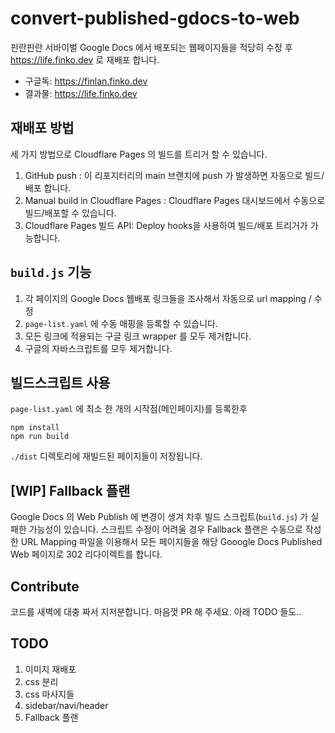 # convert-published-gdocs-to-web

핀란핀란 서바이벌 Google Docs 에서 배포되는 웹페이지들을 적당히 수정 후 https://life.finko.dev 로 재배포 합니다.

* 구글독: https://finlan.finko.dev
* 결과물: https://life.finko.dev

## 재배포 방법
세 가지 방법으로 Cloudflare Pages 의 빌드를 트리거 할 수 있습니다.
1. GitHub push : 이 리포지터리의 main 브랜치에 push 가 발생하면 자동으로 빌드/배포 합니다.
2. Manual build in Cloudflare Pages : Cloudflare Pages 대시보드에서 수동으로 빌드/배포할 수 있습니다.
3. Cloudflare Pages 빌드 API: Deploy hooks을 사용하여 빌드/배포 트리거가 가능합니다.

## `build.js` 기능
1. 각 페이지의 Google Docs 웹배포 링크들을 조사해서 자동으로 url mapping / 수정
2. `page-list.yaml` 에 수동 매핑을 등록할 수 있습니다.
3. 모든 링크에 적용되는 구글 링크 wrapper 를 모두 제거합니다.
4. 구글의 자바스크립트를 모두 제거합니다.

## 빌드스크립트 사용
`page-list.yaml` 에 최소 한 개의 시작점(메인페이지)를 등록한후
```
npm install
npm run build
```
`./dist` 디렉토리에 재빌드된 페이지들이 저장됩니다.

## [WIP] Fallback 플랜
Google Docs 의 Web Publish 에 변경이 생겨 차후 빌드 스크립트(`build.js`) 가 실패한 가능성이 있습니다.
스크립트 수정이 어려울 경우 Fallback 플랜은 수동으로 작성한 URL Mapping 파일을 이용해서 모든 페이지들을 해당 Gooogle Docs Published Web 페이지로 302 리다이렉트를 합니다.

## Contribute
코드를 새벽에 대충 짜서 지저분합니다. 마음껏 PR 해 주세요. 아래 TODO 들도..

## TODO
1. 이미지 재배포
2. css 분리
3. css 마사지들
4. sidebar/navi/header
5. Fallback 플랜
